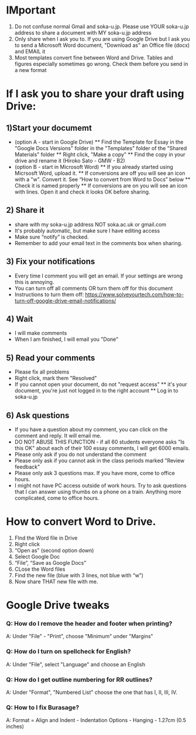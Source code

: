 # IMportant
1) Do not confuse normal Gmail and soka-u.jp. Please use YOUR soka-u.jp address to share a document with MY soka-u.jp address
2) Only share when I ask you to. If you are using Google Drive but I ask you to send a Microsoft Word document, "Download as" an Office file (docx) and EMAIL it
3) Most templates convert fine between Word and Drive. Tables and figures especially sometimes go wrong. Check them before you send in a new format

# If I ask you to share your draft using Drive: 
## 1)Start your documemt 
* (option A - start in Google Drive)
** Find the Template for Essay in the "Google Docs Versions" folder in the "Templates" folder of the "Shared Materials" folder
** Right click, "Make a copy"
** Find the copy in your drive and rename it (Hiroko Sato - GMW - B2)
* (option B - start in Microsoft Word)
** If you already started using Micrsosft Word, upload it.
** If conversions are off you will see an icon with a "w". Convert it. See “How to convert from Word to Docs” below
** Check it is named properly
** If conversions are on you will see an icon with lines. Open it and check it looks OK before sharing. 

## 2) Share it 
* share with my soka-u.jp address NOT soka.ac.uk or gmail.com
* It's probably automatic, but make sure I have editing access
* Make sure “notify” is checked.
* Remember to add your email text in the comments box when sharing. 

## 3) Fix your notifications
* Every time I comment you will get an email. If your settings are wrong this is annoying. 
* You can turn off all comments OR turn them off for this document
* Instructions to turn them off: https://www.solveyourtech.com/how-to-turn-off-google-drive-email-notifications/

## 4) Wait
* I will make comments
* When I am finished, I will email you "Done"

## 5) Read your comments
* Please fix all problems
* Right click, mark them "Resolved"
* If you cannot open your document, do not "request access"
** it's your document, you're just not logged in to the right account
** Log in to soka-u.jp 

## 6) Ask questions
* If you have a question about my comment, you can click on the comment and reply. It will email me. 
* DO NOT ABUSE THIS FUNCTION - if all 60 students everyone asks "Is this OK" about each of their 100 essay comments, I will get 6000 emails.
* Please only ask if you do not understand the comment
* Please only ask if you cannot ask in the class periods marked "Review feedback"
* Please only ask 3 questions max. If you have more, come to office hours. 
* I might not have PC access outside of work hours. Try to ask questions that I can answer using thumbs on a phone on a train. Anything more complicated, come to office hours. 

# How to convert Word to Drive. 
1) FInd the Word file in Drive
2) Right click
3) “Open as” (second option down)
4) Select Google Doc
5) “File”, “Save as Google Docs”
6) CLose the Word files  
7) Find the new file (blue with 3 lines, not blue with “w”)
8) Now share THAT new file with me. 

# Google Drive tweaks
### Q: How do I remove the header and footer when printing?
A: Under "File" - "Print", choose "Minimum" under "Margins"

### Q: How do I turn on spellcheck for English?
A: Under "File", select "Language" and choose an English

### Q: How do I get outline numbering for RR outlines?
A: Under "Format", "Numbered List" choose the one that has I, II, III, IV.

### Q: How to I fix Burasage?
A: Format = Align and Indent - Indentation Options - Hanging - 1.27cm (0.5 inches)
